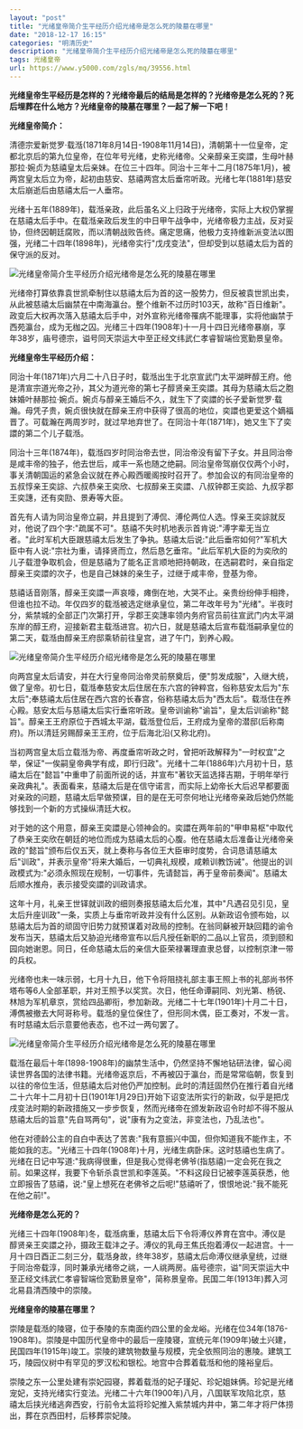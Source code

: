 ```yaml
---
layout: "post"
title: "光绪皇帝简介生平经历介绍光绪帝是怎么死的陵墓在哪里"
date: "2018-12-17 16:15"
categories: "明清历史"
description: "光绪皇帝简介生平经历介绍光绪帝是怎么死的陵墓在哪里"
tags: 光绪皇帝
url: https://www.y5000.com/zgls/mq/39556.html
---
```






**光绪皇帝生平经历是怎样的？光绪帝最后的结局是怎样的？光绪帝是怎么死的？死后埋葬在什么地方？光绪皇帝的陵墓在哪里？一起了解一下吧！**

 **光绪皇帝简介：**

清德宗爱新觉罗·载湉(1871年8月14日-1908年11月14日)，清朝第十一位皇帝，定都北京后的第九位皇帝，在位年号光绪，史称光绪帝。父亲醇亲王奕譞，生母叶赫那拉·婉贞为慈禧皇太后亲妹。在位三十四年。同治十三年十二月(1875年1月)，被两宫皇太后立为帝，起初由慈安、慈禧两宫太后垂帘听政。光绪七年(1881年)慈安太后崩逝后由慈禧太后一人垂帘。

光绪十五年(1889年)，载湉亲政，此后虽名义上归政于光绪帝，实际上大权仍掌握在慈禧太后手中。在载湉亲政后发生的中日甲午战争中，光绪帝极力主战，反对妥协，但终因朝廷腐败，而以清朝战败告终。痛定思痛，他极力支持维新派变法以图强，光绪二十四年(1898年)，光绪帝实行"戊戌变法"，但却受到以慈禧太后为首的保守派的反对。

![光绪皇帝简介生平经历介绍光绪帝是怎么死的陵墓在哪里](https://img.y5000.com/uploads/allimg/190103/f45ad48b28550fece54f296b24b0b0c1.jpg)

光绪帝打算依靠袁世凯牵制住以慈禧太后为首的这一股势力，但反被袁世凯出卖，从此被慈禧太后幽禁在中南海瀛台。整个维新不过历时103天，故称"百日维新"。政变后大权再次落入慈禧太后手中，对外宣称光绪帝罹病不能理事，实将他幽禁于西苑瀛台，成为无枷之囚。光绪三十四年(1908年)十一月十四日光绪帝暴崩，享年38岁，庙号德宗，谥号同天崇运大中至正经文纬武仁孝睿智端俭宽勤景皇帝。

 **光绪皇帝生平经历介绍：**

同治十年(1871年)六月二十八日子时，载湉出生于北京宣武门太平湖畔醇王府。他是清宣宗道光帝之孙，其父为道光帝的第七子醇贤亲王奕譞。其母为慈禧太后之胞妹婚叶赫那拉·婉贞。婉贞与醇亲王婚后不久，就生下了奕譞的长子爱新觉罗·载瀚。母凭子贵，婉贞很快就在醇亲王府中获得了很高的地位，奕譞也更爱这个嫡福晋了。可载瀚在两周岁时，就过早地弃世了。在同治十年(1871年)，她又生下了奕譞的第二个儿子载湉。

同治十三年(1874年)，载湉四岁时同治帝去世，同治帝没有留下子女。并且同治帝是咸丰帝的独子，他去世后，咸丰一系也随之绝嗣。同治皇帝驾崩仅仅两个小时，事关清朝国运的紧急会议就在养心殿西暖阁按时召开了。参加会议的有同治皇帝的五叔惇亲王奕誴、六叔恭亲王奕欣、七叔醇亲王奕譞、八叔钟郡王奕詥、九叔孚郡王奕譓，还有奕劻、景寿等大臣。

首先有人请为同治皇帝立嗣，并且提到了溥侃、溥伦两位人选。惇亲王奕誴就反对，他说了四个字:"疏属不可"。慈禧不失时机地表示首肯说:"溥字辈无当立者。"此时军机大臣跟慈禧太后发生了争执。慈禧太后说:"此后垂帘如何?"军机大臣中有人说:"宗社为重，请择贤而立，然后恳乞垂帘。"此后军机大臣的为奕欣的儿子载澄争取机会，但是慈禧为了能名正言顺地把持朝政，在选嗣君时，亲自指定醇亲王奕譞的次子，也是自己妹妹的亲生子，过继于咸丰帝，登基为帝。

慈禧话音刚落，醇亲王奕譞一声哀嚎，瘫倒在地，大哭不止。亲贵纷纷伸手相搀，但谁也拉不动。年仅四岁的载湉被选定继承皇位，第二年改年号为"光绪"。半夜时分，紫禁城的全部正门次第打开，孚郡王奕譓率领内务府官员前往宣武门内太平湖东岸的醇王府，迎接新君主载湉进宫。初六日，就是慈禧太后宣布载湉嗣承皇位的第二天，载湉由醇亲王府邸乘轿前往皇宫，进了午门，到养心殿。

![光绪皇帝简介生平经历介绍光绪帝是怎么死的陵墓在哪里](https://img.y5000.com/uploads/allimg/190103/c79badac1322d12968b55759edb1171f.jpg)

向两宫皇太后请安，并在大行皇帝同治帝灵前祭奠后，便"剪发成服"，入继大统，做了皇帝。初七日，载湉奉慈安太后住居在东六宫的钟粹宫，俗称慈安太后为"东太后";奉慈禧太后住居在西六宫的长春宫，俗称慈禧太后为"西太后"。载湉住在养心殿。慈安太后与慈禧太后实行垂帘听政。皇帝训谕称"谕旨"，皇太后训谕称"懿旨"。醇亲王王府原位于西城太平湖，载湉登位后，王府成为皇帝的潜邸(后称南府)。所以清廷另赐醇亲王王府，位于后海北沿(又称北府)。

当初两宫皇太后立载湉为帝、再度垂帘听政之时，曾把听政解释为"一时权宜"之举，保证"一俟嗣皇帝典学有成，即行归政"。光绪十二年(1886年)六月初十日，慈禧太后在"懿旨"中重申了前面所说的话，并宣布"著钦天监选择吉期，于明年举行亲政典礼"。表面看来，慈禧太后是在信守诺言，而实际上幼帝长大后迟早都要面对亲政的问题，慈禧太后早做预谋，目的是在无可奈何地让光绪帝亲政后她仍然能够找到一个新的方式操纵清廷大权。

对于她的这个用意，醇亲王奕譞是心领神会的。奕譞在两年前的"甲申易枢"中取代了恭亲王奕欣在朝廷的地位而成为慈禧太后的心腹。他在慈禧太后准备让光绪帝亲政的"懿旨"颁布后仅五天，就上奏称与各位王大臣审时度势，合词恳请慈禧太后"训政"，并表示皇帝"将来大婚后，一切典礼规模，咸赖训教饬诫"。他提出的训政模式为:"必须永照现在规制，一切事件，先请懿旨，再于皇帝前奏闻"。慈禧太后顺水推舟，表示接受奕譞的训政请求。

这年十月，礼亲王世铎就训政的细则奏报慈禧太后允准，其中"凡遇召见引见，皇太后升座训政"一条，实质上与垂帘听政并没有什么区别。从新政诏令颁布始，以慈禧太后为首的顽固守旧势力就预谋着对政局的控制。在翁同龢被开缺回籍的谕令发布当天，慈禧太后又胁迫光绪帝宣布以后凡授任新职的二品以上官员，须到颐和园向她谢恩。同日，任命慈禧太后的亲信大臣荣禄署理直隶总督，以控制京津一带的兵权。

光绪帝也未一味示弱，七月十九日，他下令将阻挠礼部主事王照上书的礼部尚书怀塔布等6人全部革职，并对王照予以奖赏。次日，他任命谭嗣同、刘光第、杨锐、林旭为军机章京，赏给四品卿衔，参加新政。光绪二十七年(1901年)十月二十日，溥儁被撤去大阿哥称号。载湉的皇位保住了，但形同木偶，臣工奏对，不发一言。有时慈禧太后示意要他表态，也不过一两句罢了。

![光绪皇帝简介生平经历介绍光绪帝是怎么死的陵墓在哪里](https://img.y5000.com/uploads/allimg/190103/79af929395915042f04f25ed9f5a7543.jpg)

载湉在最后十年(1898-1908年)的幽禁生活中，仍然坚持不懈地钻研法律，留心阅读世界各国的法律书籍。光绪帝返京后，不再被囚于瀛台，而是常常临朝，恢复到以往的帝位生活，但慈禧太后对他仍严加控制。此时的清廷固然仍在推行着自光绪二十六年十二月初十日(1901年1月29日)开始下诏变法所实行的新政，似乎是把戊戌变法时期的新政措施又一步步恢复，然而光绪帝在颁发新政诏令时却不得不服从慈禧太后的旨意"先自骂两句"，说"康有为之变法，非变法也，乃乱法也"。

他在对德龄公主的自白中表达了苦衷:"我有意振兴中国，但你知道我不能作主，不能如我的志。"光绪三十四年(1908年)十月，光绪生病卧床。这时慈禧也生病了。光绪在日记中写道:"我病得很重，但是我心觉得老佛爷(指慈禧)一定会死在我之前。如果这样，我要下令斩杀袁世凯和李莲英。"不料这段日记被李莲英获悉，他立即报告了慈禧，说:"皇上想死在老佛爷之后呢!"慈禧听了，恨恨地说:"我不能死在他之前!"。

 **光绪帝是怎么死的？**

光绪三十四年(1908年)冬，载湉病重，慈禧太后下令将溥仪养育在宫中。溥仪是醇贤亲王奕譞之孙，摄政王载沣之子。溥仪的乳母王焦氏抱着溥仪一起进宫。十一月十四日酉正二刻三分，载湉身故，终年38岁，慈禧太后命溥仪继承皇统，过继于同治帝载淳，同时兼承光绪帝之祧，一人祧两房。庙号德宗，谥"同天崇运大中至正经文纬武仁孝睿智端俭宽勤景皇帝"，简称景皇帝。民国二年(1913年)葬入河北易县清西陵中的崇陵。

 **光绪皇帝的陵墓在哪里？**

崇陵是载湉的陵寝，位于泰陵的东南面约四公里的金龙峪。光绪在位34年(1876-1908年)。崇陵是中国历代皇帝中的最后一座陵寝，宣统元年(1909年)破土兴建，民国四年(1915年)竣工。崇陵的建筑物数量与规模，完全依照同治的惠陵。建筑工巧，陵园仪树中有罕见的罗汉松和银松。地宫中合葬着载湉和他的隆裕皇后。

崇陵之东一公里处建有崇妃园寝，葬着载湉的妃子瑾妃、珍妃姐妹俩。珍妃是光绪宠妃，支持光绪实行变法。光绪二十六年(1900年)八月，八国联军攻陷北京，慈禧太后挟光绪逃奔西安，行前令太监将珍妃推入紫禁城内井中，第二年才将尸体捞出，葬在京西田村，后移葬崇妃陵。
